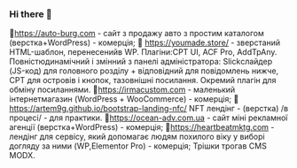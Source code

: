 ### Hi there 👋
🌳https://auto-burg.com - сайт з продажу авто з простим каталогом (верстка+WordPress) - комерція;
🌳 https://youmade.store/ - зверстаний HTML-шаблон, перенесенийв WP. Плагіни:CPT UI, ACF Pro, AddTpAny. Повністюдинамічний і змінний з панелі адміністратора: Slickслайдер (JS-код) для головного розділу + відповідний для повідомлень нижче, CPT для 
    островів і кнопок, тазовнішні посилання. Окремий плагін для обміну посиланнями.
🌳https://irmacustom.com - маленький інтернетмагазин (WordPress + WooCommerce) - комерція;
🌳https://artem9g.github.io/bootstrap-landing-nfc/ NFT лендінг - (верстка) /в процесі/ - для практики.
🌳https://ocean-adv.com.ua - сайт міні рекламної агенції (верстка+WordPress) - комерція;
🌳https://heartbeatmktg.com - лендінг для сервісу, який допомагає людям похилого віку у виборі догляду за ними (WP,Elementor Pro) - комерція;
  Трішки трогав CMS MODX.

<!--
**artem9g/artem9g** is a ✨ _special_ ✨ repository because its `README.md` (this file) appears on your GitHub profile.

Here are some ideas to get you started:

- 🔭 I’m currently working on ...
- 🌱 I’m currently learning ...
- 👯 I’m looking to collaborate on ...
- 🤔 I’m looking for help with ...
- 💬 Ask me about ...
- 📫 How to reach me: ...
- 😄 Pronouns: ...
- ⚡ Fun fact: ...
-->
